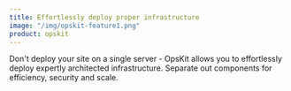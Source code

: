 ```yaml
---
title: Effortlessly deploy proper infrastructure
image: "/img/opskit-feature1.png"
product: opskit
---
```


Don't deploy your site on a single server - OpsKit allows you to effortlessly deploy expertly architected infrastructure. Separate out components for efficiency, security and scale.
